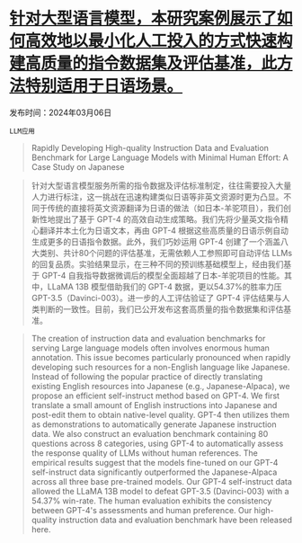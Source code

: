 # [针对大型语言模型，本研究案例展示了如何高效地以最小化人工投入的方式快速构建高质量的指令数据集及评估基准，此方法特别适用于日语场景。](https://arxiv.org/abs/2403.03690)

发布时间：2024年03月06日

`LLM应用`

> Rapidly Developing High-quality Instruction Data and Evaluation Benchmark for Large Language Models with Minimal Human Effort: A Case Study on Japanese

> 针对大型语言模型服务所需的指令数据及评估标准制定，往往需要投入大量人力进行标注，这一挑战在迅速构建类似日语等非英文资源时更为凸显。不同于传统的直接将英文资源翻译为日语的做法（如日本-羊驼项目），我们创新性地提出了基于 GPT-4 的高效自动生成策略。我们先将少量英文指令精心翻译并本土化为日语文本，再由 GPT-4 根据这些高质量的日语示例自动生成更多的日语指令数据。此外，我们巧妙运用 GPT-4 创建了一个涵盖八大类别、共计80个问题的评估基准，无需依赖人工参照即可自动评估 LLMs 的回复品质。实验结果显示，在三种不同的预训练基础模型上，经由我们基于 GPT-4 自我指导数据微调后的模型全面超越了日本-羊驼项目的性能。其中，LLaMA 13B 模型借助我们的 GPT-4 数据，更以54.37\%的胜率力压 GPT-3.5（Davinci-003）。进一步的人工评估验证了 GPT-4 评估结果与人类判断的一致性。目前，我们已公开发布这套高质量的指令数据集和评估基准。

> The creation of instruction data and evaluation benchmarks for serving Large language models often involves enormous human annotation. This issue becomes particularly pronounced when rapidly developing such resources for a non-English language like Japanese. Instead of following the popular practice of directly translating existing English resources into Japanese (e.g., Japanese-Alpaca), we propose an efficient self-instruct method based on GPT-4. We first translate a small amount of English instructions into Japanese and post-edit them to obtain native-level quality. GPT-4 then utilizes them as demonstrations to automatically generate Japanese instruction data. We also construct an evaluation benchmark containing 80 questions across 8 categories, using GPT-4 to automatically assess the response quality of LLMs without human references. The empirical results suggest that the models fine-tuned on our GPT-4 self-instruct data significantly outperformed the Japanese-Alpaca across all three base pre-trained models. Our GPT-4 self-instruct data allowed the LLaMA 13B model to defeat GPT-3.5 (Davinci-003) with a 54.37\% win-rate. The human evaluation exhibits the consistency between GPT-4's assessments and human preference. Our high-quality instruction data and evaluation benchmark have been released here.